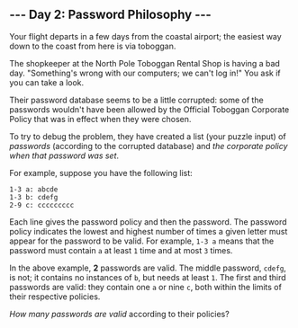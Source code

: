 ## --- Day 2: Password Philosophy ---

Your flight departs in a few days from the coastal airport; the easiest way down to the coast from here is via toboggan.


	

The shopkeeper at the North Pole Toboggan Rental Shop is having a bad day. "Something's wrong with our computers; we can't log in!" You ask if you can take a look.


	

Their password database seems to be a little corrupted: some of the passwords wouldn't have been allowed by the Official Toboggan Corporate Policy that was in effect when they were chosen.


	

To try to debug the problem, they have created a list (your puzzle input) of _passwords_ (according to the corrupted database) and _the corporate policy when that password was set_.


	

For example, suppose you have the following list:


	

    1-3 a: abcde
	1-3 b: cdefg
	2-9 c: ccccccccc
	


	

Each line gives the password policy and then the password. The password policy indicates the lowest and highest number of times a given letter must appear for the password to be valid. For example, `` 1-3 a `` means that the password must contain `` a `` at least `` 1 `` time and at most `` 3 `` times.


	

In the above example, **2** passwords are valid. The middle password, `` cdefg ``, is not; it contains no instances of `` b ``, but needs at least `` 1 ``. The first and third passwords are valid: they contain one `` a `` or nine `` c ``, both within the limits of their respective policies.


	

_How many passwords are valid_ according to their policies?


	